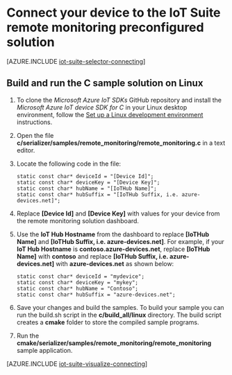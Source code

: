 <properties
   pageTitle="Connect a device using C on Linux | Microsoft Azure"
   description="Describes how to connect a device to the Azure IoT Suite preconfigured remote monitoring solution using an application written in C running on Linux."
   services=""
   suite="iot-suite"
   documentationCenter="na"
   authors="dominicbetts"
   manager="timlt"
   editor=""/>

<tags
   ms.service="iot-suite"
   ms.devlang="na"
   ms.topic="article"
   ms.tgt_pltfrm="na"
   ms.workload="na"
   ms.date="02/04/2016"
   ms.author="dobett"/>


# Connect your device to the IoT Suite remote monitoring preconfigured solution

[AZURE.INCLUDE [iot-suite-selector-connecting](../../includes/iot-suite-selector-connecting.md)]

## Build and run the C sample solution on Linux

1. To clone the *Microsoft Azure IoT SDKs* GitHub repository and install the *Microsoft Azure IoT device SDK for C* in your Linux desktop environment, follow the [Set up a Linux development environment][lnk-setup-linux] instructions.

2. Open the file **c/serializer/samples/remote_monitoring/remote_monitoring.c** in a text editor.

3. Locate the following code in the file:

    ```
    static const char* deviceId = "[Device Id]";
    static const char* deviceKey = "[Device Key]";
    static const char* hubName = "[IoTHub Name]";
    static const char* hubSuffix = "[IoTHub Suffix, i.e. azure-devices.net]";
    ```

4. Replace **[Device Id]** and **[Device Key]** with values for your device from the remote monitoring solution dashboard.

5. Use the **IoT Hub Hostname** from the dashboard to replace **[IoTHub Name]** and **[IoTHub Suffix, i.e. azure-devices.net]**. For example, if your **IoT Hub Hostname** is **contoso.azure-devices.net**, replace **[IoTHub Name]** with **contoso** and replace **[IoTHub Suffix, i.e. azure-devices.net]** with **azure-devices.net** as shown below:

    ```
    static const char* deviceId = "mydevice";
    static const char* deviceKey = "mykey";
    static const char* hubName = "Contoso";
    static const char* hubSuffix = "azure-devices.net";
    ```

6. Save your changes and build the samples. To build your sample you can run the build.sh script in the **c/build_all/linux** directory. The build script creates a **cmake** folder to store the compiled sample programs.

7. Run the **cmake/serializer/samples/remote_monitoring/remote_monitoring** sample application.

[AZURE.INCLUDE [iot-suite-visualize-connecting](../../includes/iot-suite-visualize-connecting.md)]

[lnk-setup-linux]: https://github.com/azure/azure-iot-sdks/blob/develop/c/doc/devbox_setup.md#linux


